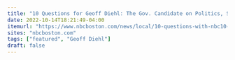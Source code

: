 ```yaml
---
title: "10 Questions for Geoff Diehl: The Gov. Candidate on Politics, Sports and More"
date: 2022-10-14T18:21:49-04:00
itemurl: "https://www.nbcboston.com/news/local/10-questions-with-nbc10-boston/10-questions-for-geoff-diehl-the-gov-candidate-on-politics-sports-and-more/2863269/"
sites: "nbcboston.com"
tags: ["featured", "Geoff Diehl"]
draft: false
---
```


